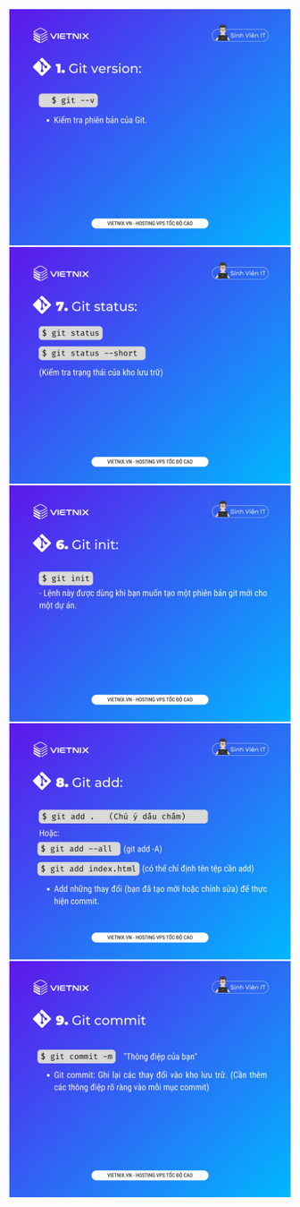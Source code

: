 <img src="/images/git-version.jpg"/>
<img src="/images/git-status.jpg"/>
<img src="/images/git-init.jpg"/>
<img src="/images/git-add.jpg"/>
<img src="/images/git-commit.jpg"/>
